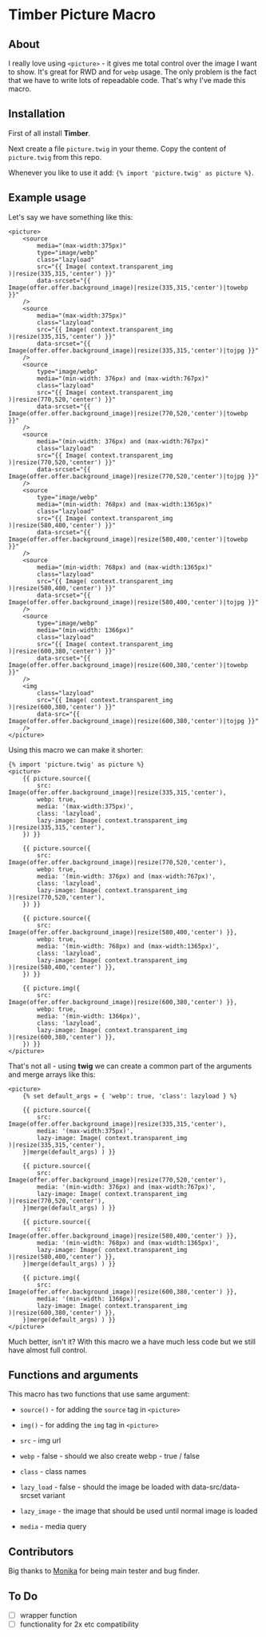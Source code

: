 # Timber Picture Macro

## About
I really love using `<picture>` - it gives me total control over the image I want to show. It's great for RWD and for `webp` usage. The only problem is the fact that we have to write lots of repeadable code. That's why I've made this macro.

## Installation
First of all install **Timber**. 

Next create a file `picture.twig` in your theme. Copy the content of `picture.twig` from this repo.

Whenever you like to use it add: `{% import 'picture.twig' as picture %}`.

## Example usage
Let's say we have something like this:
```twig
<picture>
    <source
        media="(max-width:375px)"
        type="image/webp"
        class="lazyload"
        src="{{ Image( context.transparent_img )|resize(335,315,'center') }}"
        data-srcset="{{ Image(offer.offer.background_image)|resize(335,315,'center')|towebp }}"
    />
    <source
        media="(max-width:375px)"
        class="lazyload"
        src="{{ Image( context.transparent_img )|resize(335,315,'center') }}"
        data-srcset="{{ Image(offer.offer.background_image)|resize(335,315,'center')|tojpg }}"
    />
    <source
        type="image/webp"
        media="(min-width: 376px) and (max-width:767px)"
        class="lazyload"
        src="{{ Image( context.transparent_img )|resize(770,520,'center') }}"
        data-srcset="{{ Image(offer.offer.background_image)|resize(770,520,'center')|towebp }}"
    />
    <source
        media="(min-width: 376px) and (max-width:767px)"
        class="lazyload"
        src="{{ Image( context.transparent_img )|resize(770,520,'center') }}"
        data-srcset="{{ Image(offer.offer.background_image)|resize(770,520,'center')|tojpg }}"
    />
    <source
        type="image/webp"
        media="(min-width: 768px) and (max-width:1365px)"
        class="lazyload"
        src="{{ Image( context.transparent_img )|resize(580,400,'center') }}"
        data-srcset="{{ Image(offer.offer.background_image)|resize(580,400,'center')|towebp }}"
    />
    <source
        media="(min-width: 768px) and (max-width:1365px)"
        class="lazyload"
        src="{{ Image( context.transparent_img )|resize(580,400,'center') }}"
        data-srcset="{{ Image(offer.offer.background_image)|resize(580,400,'center')|tojpg }}"
    />
    <source
        type="image/webp"
        media="(min-width: 1366px)"
        class="lazyload"
        src="{{ Image( context.transparent_img )|resize(600,380,'center') }}"
        data-srcset="{{ Image(offer.offer.background_image)|resize(600,380,'center')|towebp }}"
    />
    <img
        class="lazyload"
        src="{{ Image( context.transparent_img )|resize(600,380,'center') }}"
        data-src="{{ Image(offer.offer.background_image)|resize(600,380,'center')|tojpg }}"
    />
</picture> 
```

Using this macro we can make it shorter:
```twig
{% import 'picture.twig' as picture %}
<picture>
    {{ picture.source({ 
        src: Image(offer.offer.background_image)|resize(335,315,'center'), 
        webp: true,
        media: '(max-width:375px)',
        class: 'lazyload',
        lazy-image: Image( context.transparent_img )|resize(335,315,'center'),
    }) }}

    {{ picture.source({ 
        src: Image(offer.offer.background_image)|resize(770,520,'center'), 
        webp: true,
        media: '(min-width: 376px) and (max-width:767px)',
        class: 'lazyload',
        lazy-image: Image( context.transparent_img )|resize(770,520,'center'),
    }) }}

    {{ picture.source({ 
        src: Image(offer.offer.background_image)|resize(580,400,'center') }}, 
        webp: true,
        media: '(min-width: 768px) and (max-width:1365px)',
        class: 'lazyload',
        lazy-image: Image( context.transparent_img )|resize(580,400,'center') }},
    }) }}

    {{ picture.img({ 
        src: Image(offer.offer.background_image)|resize(600,380,'center') }}, 
        webp: true,
        media: '(min-width: 1366px)',
        class: 'lazyload',
        lazy-image: Image( context.transparent_img )|resize(600,380,'center') }},
    }) }}
</picture>
```

That's not all - using **twig** we can create a common part of the arguments and merge arrays like this:
```twig
<picture>
    {% set default_args = { 'webp': true, 'class': lazyload } %}

    {{ picture.source({ 
        src: Image(offer.offer.background_image)|resize(335,315,'center'), 
        media: '(max-width:375px)',
        lazy-image: Image( context.transparent_img )|resize(335,315,'center'),
    }|merge(default_args) ) }}

    {{ picture.source({ 
        src: Image(offer.offer.background_image)|resize(770,520,'center'), 
        media: '(min-width: 376px) and (max-width:767px)',
        lazy-image: Image( context.transparent_img )|resize(770,520,'center'),
    }|merge(default_args) ) }}

    {{ picture.source({ 
        src: Image(offer.offer.background_image)|resize(580,400,'center') }}, 
        media: '(min-width: 768px) and (max-width:1365px)',
        lazy-image: Image( context.transparent_img )|resize(580,400,'center') }},
    }|merge(default_args) ) }}

    {{ picture.img({ 
        src: Image(offer.offer.background_image)|resize(600,380,'center') }}, 
        media: '(min-width: 1366px)',
        lazy-image: Image( context.transparent_img )|resize(600,380,'center') }},
    }|merge(default_args) ) }}
</picture>
```

Much better, isn't it? With this macro we a have much less code but we still have almost full control.

## Functions and arguments
This macro has two functions that use same argument:
- `source()` - for adding the `source` tag in `<picture>`
- `img()` - for adding the `img` tag in `<picture>`

- `src` - img url 
- `webp` - false - should we also create webp - true / false  
- `class` - class names
- `lazy_load` - false - should the image be loaded with data-src/data-srcset variant
- `lazy_image` - the image that should be used until normal image is loaded
- `media` - media query

## Contributors
Big thanks to [Monika](https://github.com/Montette) for being main tester and bug finder.

## To Do
- [ ] wrapper function
- [ ] functionality for 2x etc compatibility
